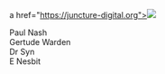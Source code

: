 a href="https://juncture-digital.org"><img src="https://juncture-digital.org/images/ve-button.png"></a>
<param ve-config title="Dymchurch" author="Michelle Crowther" layout="vtl" banner="/images/banners/19c.jpg">

<param ve-entity eid="Q179224" aliases="Dover">

Paul Nash   
Gertude Warden   
Dr Syn   
E Nesbit   
<param ve-image url="https://upload.wikimedia.org/wikipedia/commons/c/c1/Paul_Nash_Artist_Noel_Coward_ActorPlaywright_Edith_Nesbit_Author_Stayed_here_%28Dymchurch_Heritage_Trail_plaque%29.jpg" label="Dymchurch Heritage Trail" attribution="Spudgun67, via Wikimedia Commons" license="CC BY-SA 4.0"> 
